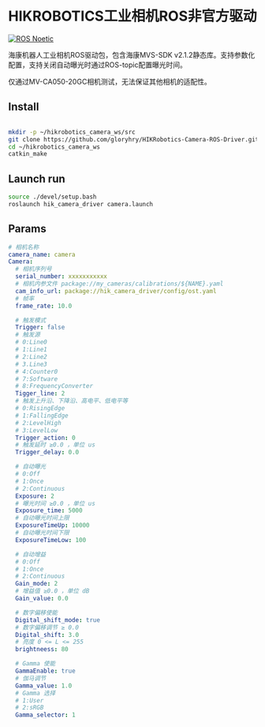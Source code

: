 # HIKROBOTICS工业相机ROS非官方驱动

[![ROS Noetic](https://github.com/gloryhry/HIKRobotics-Camera-ROS-Driver/actions/workflows/main.yml/badge.svg)](https://github.com/gloryhry/HIKRobotics-Camera-ROS-Driver/actions/workflows/main.yml)

海康机器人工业相机ROS驱动包，包含海康MVS-SDK v2.1.2静态库。支持参数化配置，支持关闭自动曝光时通过ROS-topic配置曝光时间。

仅通过MV-CA050-20GC相机测试，无法保证其他相机的适配性。

## Install

```bash

mkdir -p ~/hikrobotics_camera_ws/src
git clone https://github.com/gloryhry/HIKRobotics-Camera-ROS-Driver.git ~/hikrobotics_camera_ws/src/hik_camera_driver
cd ~/hikrobotics_camera_ws
catkin_make
```

## Launch run

```bash
source ./devel/setup.bash
roslaunch hik_camera_driver camera.launch
```

## Params

```yaml
# 相机名称
camera_name: camera
Camera:
  # 相机序列号
  serial_number: xxxxxxxxxxx
  # 相机内参文件 package://my_cameras/calibrations/${NAME}.yaml
  cam_info_url: package://hik_camera_driver/config/ost.yaml
  # 帧率
  frame_rate: 10.0

  # 触发模式
  Trigger: false
  # 触发源
  # 0:Line0
  # 1:Line1
  # 2:Line2
  # 3.Line3
  # 4:Counter0
  # 7:Software
  # 8:FrequencyConverter
  Tigger_line: 2
  # 触发上升沿、下降沿、高电平、低电平等
  # 0:RisingEdge
  # 1:FallingEdge
  # 2:LevelHigh
  # 3:LevelLow
  Trigger_action: 0
  # 触发延时 ≥0.0 ，单位 us
  Trigger_delay: 0.0

  # 自动曝光
  # 0:Off
  # 1:Once
  # 2:Continuous
  Exposure: 2
  # 曝光时间 ≥0.0 ，单位 us
  Exposure_time: 5000
  # 自动曝光时间上限
  ExposureTimeUp: 10000
  # 自动曝光时间下限
  ExposureTimeLow: 100

  # 自动增益
  # 0:Off
  # 1:Once
  # 2:Continuous
  Gain_mode: 2
  # 增益值 ≥0.0 ，单位 dB
  Gain_value: 0.0

  # 数字偏移使能
  Digital_shift_mode: true
  # 数字偏移调节 ≥ 0.0 
  Digital_shift: 3.0
  # 亮度 0 <= L <= 255
  brightneess: 80

  # Gamma 使能
  GammaEnable: true
  # 伽马调节
  Gamma_value: 1.0
  # Gamma 选择
  # 1:User
  # 2:sRGB
  Gamma_selector: 1
```
